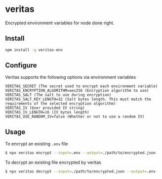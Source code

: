 # veritas

Encrypted environment variables for node done right.

## Install

```bash
npm install -g veritas-env
```

## Configure

Veritas supports the following options via environment variables

```
VERITAS_SECRET (The secret used to encrypt each environment variable)
VERITAS_ENCRYPTION_ALGORITHM=aes256 (Encryption algorithm to use)
VERITAS_SALT (The salt to use during encryption)
VERITAS_SALT_KEY_LENGTH=32 (Salt bytes length. This must match the requirements of the selected encryption algorithm)
VERITAS_IV (User provided IV string)
VERITAS_IV_LENGTH=16 (IV bytes length)
VERITAS_USE_RANDOM_IV=false (Whether or not to use a random IV)
```

## Usage

To encrypt an existing `.env` file

```bash
$ npx veritas encrypt --input=.env --output=./path/to/encrypted.json
```

To decrypt an existing file encrypted by veritas

```bash
$ npx veritas decrypt --input=./path/to/encrypted.json --output=.env
```
